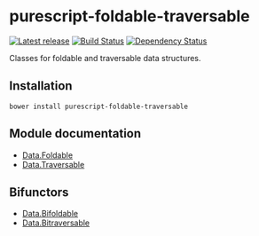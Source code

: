# purescript-foldable-traversable

[![Latest release](http://img.shields.io/bower/v/purescript-foldable-traversable.svg)](https://github.com/purescript/purescript-foldable-traversable/releases)
[![Build Status](https://travis-ci.org/purescript/purescript-foldable-traversable.svg?branch=master)](https://travis-ci.org/purescript/purescript-foldable-traversable)
[![Dependency Status](https://www.versioneye.com/user/projects/55848b2536386100150003cf/badge.svg?style=flat)](https://www.versioneye.com/user/projects/55848b2536386100150003cf)

Classes for foldable and traversable data structures.

## Installation

```
bower install purescript-foldable-traversable
```

## Module documentation

- [Data.Foldable](docs/Data/Foldable.md)
- [Data.Traversable](docs/Data/Traversable.md)

## Bifunctors

- [Data.Bifoldable](docs/Data/Bifoldable.md)
- [Data.Bitraversable](docs/Data/Bitraversable.md)
